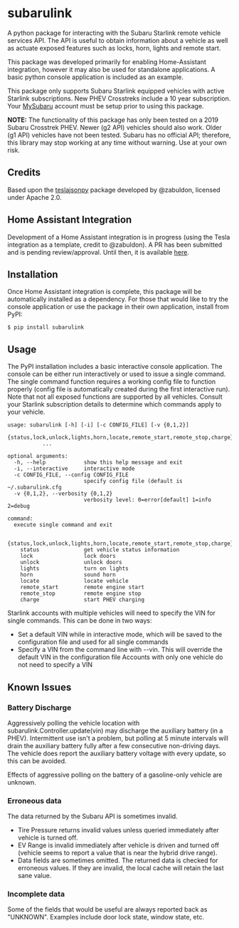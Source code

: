 # subarulink
A python package for interacting with the Subaru Starlink remote vehicle services API.  The API is useful to obtain information about a vehicle as well as actuate exposed features such as locks, horn, lights and remote start.

This package was developed primarily for enabling Home-Assistant integration, however it may also be used for standalone applications.  A basic python console application is included as an example.

This package only supports Subaru Starlink equipped vehicles with active Starlink subscriptions.  New PHEV Crosstreks include a 10 year subscription.  Your [MySubaru](https://www.mysubaru.com) account must be setup prior to using this package.

**NOTE:** The functionality of this package has only been tested on a 2019 Subaru Crosstrek PHEV.  Newer (g2 API) vehicles should also work.  Older (g1 API) vehicles have not been tested.  Subaru has no official API; therefore, this library may stop working at any time without warning.  Use at your own risk.


## Credits

Based upon the [teslajsonpy](https://github.com/zabuldon/teslajsonpy) package developed by @zabuldon, licensed under Apache 2.0.


## Home Assistant Integration
Development of a Home Assistant integration is in progress (using the Tesla integration as a template, credit to @zabuldon).  A PR has been submitted and is pending review/approval.  Until then, it is available [here](https://github.com/G-Two/home-assistant/tree/subaru). 

## Installation
Once Home Assistant integration is complete, this package will be automatically installed as a dependency.  For those that would like to try the console application or use the package in their own application, install from PyPI:

    $ pip install subarulink

## Usage
The PyPI installation includes a basic interactive console application.  The console can be either run interactively or used to issue a single command.  The single command function requires a working config file to function properly (config file is automatically created during the first interactive run).  Note that not all exposed functions are supported by all vehicles. Consult your Starlink subscription details to determine which commands apply to your vehicle.

```
usage: subarulink [-h] [-i] [-c CONFIG_FILE] [-v {0,1,2}]
           {status,lock,unlock,lights,horn,locate,remote_start,remote_stop,charge}
           ...

optional arguments:
  -h, --help            show this help message and exit
  -i, --interactive     interactive mode
  -c CONFIG_FILE, --config CONFIG_FILE
                        specify config file (default is ~/.subarulink.cfg
  -v {0,1,2}, --verbosity {0,1,2}
                        verbosity level: 0=error[default] 1=info 2=debug

command:
  execute single command and exit

  {status,lock,unlock,lights,horn,locate,remote_start,remote_stop,charge}
    status              get vehicle status information
    lock                lock doors
    unlock              unlock doors
    lights              turn on lights
    horn                sound horn
    locate              locate vehicle
    remote_start        remote engine start
    remote_stop         remote engine stop
    charge              start PHEV charging
```
Starlink accounts with multiple vehicles will need to specify the VIN for single commands.  This can be done in two ways:
- Set a default VIN while in interactive mode, which will be saved to the configuration file and used for all single commands
- Specify a VIN from the command line with --vin.  This will override the default VIN in the configuration file
Accounts with only one vehicle do not need to specify a VIN


## Known Issues
### Battery Discharge
Aggressively polling the vehicle location with subarulink.Controller.update(vin) may discharge the auxiliary battery (in a PHEV).  Intermittent use isn't a problem, but polling at 5 minute intervals will drain the auxiliary battery fully after a few consecutive non-driving days.  The vehicle does report the auxiliary battery voltage with every update, so this can be avoided.  

Effects of aggressive polling on the battery of a gasoline-only vehicle are unknown.

### Erroneous data
The data returned by the Subaru API is sometimes invalid.
* Tire Pressure returns invalid values unless queried immediately after vehicle is turned off.
* EV Range is invalid immediately after vehicle is driven and turned off (vehicle seems to report a value that is near the hybrid drive range).
* Data fields are sometimes omitted.
The returned data is checked for erroneous values.  If they are invalid, the local cache will retain the last sane value.

### Incomplete data
Some of the fields that would be useful are always reported back as "UNKNOWN".  Examples include door lock state, window state, etc.